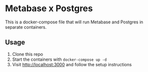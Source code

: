 # Metabase x Postgres

This is a docker-compose file that will run Metabase and Postgres in separate containers.

## Usage

1. Clone this repo
2. Start the containers with `docker-compose up -d`
3. Visit <http://localhost:3000> and follow the setup instructions
